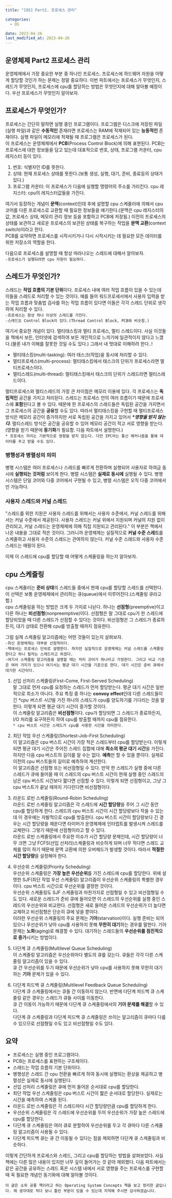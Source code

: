 ```yaml
---
title: "[OS] Part2. 프로세스 관리"

categories:
  - OS

date: 2023-04-26
last_modified_at: 2023-04-26
---
```


## 운영체제 Part2 프로세스 관리  
운영체제에서 가장 중요한 부분 중 하나인 프로세스. 프로세스에 하드웨어 자원을 어떻게 할당할 것인가 하는 문제는 정말 중요하다. 이번 파트에서는 프로세스가 무엇인지, 스레드가 무엇인지, 프로세스에 cpu를 할당하는 방법은 무엇인지에 대해 알아볼 예정이다. 우선 프로세스가 무엇인지 알아보자.

## 프로세스가 무엇인가?  
프로세스는 간단히 말하면 실행 중인 프로그램이다. 프로그램은 디스크에 저장된 파일(실행 파일)과 같은 **수동적인** 존재라면 프로세스는 RAM에 적재되어 있는 **능동적인** 존재이다. 실행 파일이 메모리에 적재될 때 프로그램은 프로세스가 된다.  
이 프로세스는 운영체제에서 **PCB**(Process Control Block)에 의해 표현된다. PCB는 프로세스에 대한 정보들을 담고 있는데 대표적으로 번호, 상태, 프로그램 카운터, cpu 레지스터 등이 있다.  
1. 번호: 식별자인 ID를 뜻한다.
2. 상태: 현재 프로세스 상태를 뜻한다.(보통 생성, 실행, 대기, 준비, 종료등의 상태가 있다.)
3. 프로그램 카운터: 이 프로세스가 다음에 실행할 명령어의 주소를 가리킨다.
cpu 레지스터: cpu의 레지스터값들을 가진다.  

여기서 등장하는 개념이 **문맥**(context)인데 후에 설명할 cpu 스케줄러에 의해서 cpu 코어를 다른 프로세스로 교환할 때 필요한 정보들을 얘기한다.(문맥은 cpu 레지스터의 값, 프로세스 상태, 메모리 관리 정보 등을 포함하고 PCB에 저장됨.) 이전의 프로세스의 상태를 보관하고 새로운 프로세스의 보관된 상태를 복구하는 작업을 **문맥 교환**(context switch)이라고 한다.  
PCB를 요약하면 프로세스를 시작시키거나 다시 시작시키는 데 필요한 모든 데이터를 위한 저장소의 역할을 한다.  

다음으로 프로세스를 설명할 때 항상 따라나오는 스레드에 대해서 알아보자.  
`-프로세스가 실행되려면 cpu 자원이 필요하다.`  

## 스레드가 무엇인가?  
스레드는 **작업 흐름의 기본 단위**이다. 프로세스 내에 여러 작업 흐름이 있을 수 있는데 이들을 스레드로 처리할 수 있는 것이다. 예를 들어 워드프로세서에서 사용자 입력을 받는 작업 흐름과 맞춤법 검사를 하는 작업 흐름이 있다면 이들은 각각 스레드 단위로 생각하여 처리할 수 있다.  
`-프로세스는 항상 하나 이상의 스레드를 가진다.`  
`-스레드도 Control Block이 있다.(Thread Control Block, PCB와 비슷함.)`  

여기서 중요한 개념이 있다. 멀티태스킹과 멀티 프로세스, 멀티 스레드이다. 사실 이것들을 책에서 보든, 인터넷에 검색하여 보든 개인적으로 느끼기에 일관적이지 않다고 느꼈다.(물론 내가 이해를 잘못한 것일 수도 있다.) 그래서 내 멋대로 이해하려 한다..!  
+ 멀티태스킹(multi-tasking): 여러 태스크(작업)을 동시에 처리할 수 있다.  
+ 멀티프로세스(multi-process): 멀티태스킹에서 태스크의 단위가 프로세스라면 멀티프로세스이다.  
+ 멀티스레드(multi-thread): 멀티태스킹에서 태스크의 단위가 스레드라면 멀티스레드이다.  

멀티프로세스와 멀티스레드의 가장 큰 차이점은 메모리 이용에 있다. 각 프로세스는 **독립적인** 공간을 가지고 처리된다. 스레드는 프로세스 안의 여러 흐름이기 때문에 프로세스에 **포함**된다고 볼 수 있다. 때문에 한 프로세스의 스레드들은 독립된 공간을 가지면서 그 프로세스의 공간을 **공유**할 수도 있다. 따라서 멀티태스킹을 구현할 때 멀티프로세스 방식은 메모리 공간이 증가하지만 서로 독립된 공간을 가지고 있어서 ***\*영향을 받지 않는다.*** 멀티스레드 방식은 공간을 공유할 수 있어 메모리 공간이 적고 서로 영향을 받는다.(영향을 받기 때문에 **동기화**가 필요함. 다음 파트에서 설명한다.)  
`* 프로세스 끼리는 기본적으로 영향을 받지 않는다. 다만 IPC라는 통신 메커니즘을 통해 데이터를 주고 받을 수도 있다.`  

### 병행성과 병렬성의 의미  
병행 시스템은 여러 프로세스나 스레드를 빠르게 전환하며 실행되어 사용자로 하여금 동시에 **실행되는 것처럼** 보이게 한다. 병렬 시스템은 **실제로 동시에** 실행될 수 있다. 병행 시스템은 단일 코어와 다중 코어에서 구현될 수 있고, 병렬 시스템은 오직 다중 코어에서만 가능하다.  
### 사용자 스레드와 커널 스레드  
"스레드를 위한 지원은 사용자 스레드를 위해서는 사용자 수준에서, 커널 스레드를 위해서는 커널 수준에서 제공된다. 사용자 스레드는 커널 위에서 지원되며 커널의 지원 없이 관리되고, 커널 스레드는 운영체제에 의해 직접 지원되고 관리된다." 이 부분은 책에서 나온 내용을 그대로 적은 것이다. 그러니까 운영체제는 실질적으로 **커널 수준 스레드**를 스케줄하고 사용자 수준의 스레드는 관여하지 않는다. 커널 수준 스레드와 사용자 수준 스레드는 매핑이 된다.  

이제 이 스레드에 cpu를 할당할 때 어떻게 스케줄링을 하는지 알아보자.  

## cpu 스케줄링  
cpu 스케줄러는 **준비 상태**의 스레드들 중에서 현재 cpu를 할당할 스레드를 선택한다. 이 선택은 보통 운영체제에서 관리하는 큐(queue)에서 이루어진다.(스케줄링 큐라고 함.)  
cpu 스케줄링을 하는 방법은 크게 두 가지로 나뉜다. 하나는 **선점형**(preemptive)이고 다른 하나는 **비선점형**(nonpreemptive)이다. 선점형은 말 그대로 cpu가 한 스레드에 할당되었을 때 다른 스레드가 선점할 수 있다는 것이다. 비선점형은 그 스레드가 종료하든지, 대기 상태로 전환해 cpu를 방출할 때까지 점유한다.  

그럼 실제 스케줄링 알고리즘에는 어떤 것들이 있는지 살펴보자.  
`-최신 운영체제는 대부분 선점적이다.`  
`-책에서는 프로세스 단위로 설명한다. 하지만 실질적으로 운영체제는 커널 스레드를 스케줄링한다고 하니 필자는 스레드라고 하겠다.`  
`-여기서 스케줄링 알고리즘을 설명할 때는 처리 코어가 하나라고 가정한다. 그리고 비교 기준은 여러 가지가 있으나 여기서는 평균 대기 시간을 기준으로 한다. 대기 시간은 준비 큐에서 대기한 시간이다.`  

1. 선입 선처리 스케줄링(First-Come, First-Served Scheduling)  
말 그대로 먼저 cpu를 요청하는 스레드가 먼저 할당받는다. 평균 대기 시간은 일반적으로 최소가 아니다. 주요 특징 중 하나는 **convoy effect**인데 다른 스레드들이 긴 *\*cpu 버스트 시간*을 가진 하나의 스레드가 cpu를 양도하기를 기다리는 것을 말한다. 이렇게 되면 평균 대기 시간이 증가할 것이다.  
이 스케줄링 알고리즘은 **비선점형**이다. cpu가 할당되면 그 스레드가 종료하든지, I/O 처리를 요구하든지 하여 cpu를 방출할 때까지 cpu를 점유한다.  
`* cpu 버스트 시간은 스레드가 cpu를 사용한 시간을 의미한다.`

2. 최단 작업 우선 스케줄링(Shortest-Job-First Scheduling)  
이 알고리즘은 cpu 버스트 시간이 가장 적은 스레드부터 cpu를 할당받는다. 이렇게 되면 평균 대기 시간은 주어진 스레드 집합에 대해 **최소의 평균 대기 시간**을 가진다. 하지만 다음 cpu 버스트의 길이를 알 수는 없다. **예측**만 할 수 있을 뿐이다. 실제로 이전의 cpu 버스트들의 길이로 예측하여 계산한다.  
이 알고리즘은 선점형 또는 비선점형일 수 있다. 만약 한 스레드가 실행 중에 다른 스레드가 큐에 들어올 때 이 스레드의 cpu 버스트 시간이 현재 실행 중인 스레드의 남은 cpu 버스트 시간보다 짧다면 선점할 수 있다. 이렇게 되면 선점형이고, 그냥 그 cpu 버스트가 끝날 때까지 기다린다면 비선점형이다.  

3. 라운드 로빈 스케줄링(Round-Robin Scheduling)  
라운드 로빈 스케줄링 알고리즘은 각 스레드에 **시간 할당량**을 주어 그 시간 동안 cpu를 할당하게 한다. 스레드의 cpu 버스트 시간이 시간 할당량보다 작을 수 있는데 이 경우에는 자발적으로 cpu를 방출한다. cpu 버스트 시간이 할당량보다 긴 경우는 시간 할당량을 채운다면 타이머가 운영체제에 인터럽트를 발생시켜 스레드를 교체한다. 그렇기 때문에 선점형이라고 할 수 있다.  
라운드 로빈 스케줄링에서 주요한 이슈가 시간 할당량 문제인데, 시간 할당량이 너무 크면 그냥 FCFS(선입 선처리)스케줄링과 비슷하게 되며 너무 적다면 스레드 교체를 많이 하기 때문에 문맥 교환에 의한 오버헤드가 발생할 것이다. 따라서 **적절한 시간 할당량**을 설정해야 한다.  

4. 우선순위 스케줄링(Priority Scheduling)  
우선순위 스케줄링은 **가장 높은 우선순위**를 가진 스레드에 cpu를 할당한다. 위에 설명한 SJF(최단 작업 우선 스케줄링) 알고리즘이 우선순위 스케줄링의 특별한 경우이다. cpu 버스트 시간으로 우선순위를 결정한 것이다.  
우선순위 스케줄링도 SJF 스케줄링과 마찬가지로 선점형일 수 있고 비선점형일 수도 있다. 새로운 스레드가 준비 큐에 들어오면 이 스레드의 우선순위를 실행 중인 스레드의 우선순위와 비교한다. 선점형은 새로 들어온 스레드의 우선순위가 더 높다면 교체하고 비선점형은 단순히 큐에 넣을 뿐이다.  
이러한 우선순위 스케줄링의 주요 문제는 **기아**(starvation)이다. 실행 준비는 되어 있으나 우선순위가 낮아 cpu를 사용하지 못해 **무한히 대기**하는 경우를 말한다. 기아 문제는 **노화**(aging)로 해결할 수 있다. 대기하는 스레드들의 **우선순위를 점진적으로 증가**시키는 방법이다.  

5. 다단계 큐 스케줄링(Multilevel Queue Scheduling)  
이 스케줄링 알고리즘은 우선순위마다 별도의 큐를 갖는다. 큐들은 각각 다른 스케줄링 알고리즘이 있을 수 있다.  
큐 간 우선순위를 두기 때문에 우선순위가 낮아 cpu를 사용하지 못해 무한히 대기하는 **기아** 문제가 있을 수 있다.

6. 다단계 피드백 큐 스케줄링(Multilevel Feedback Queue Scheduling)  
다단계 큐 스케줄링에서는 큐들 간 이동하지 않는다. 반면에 다단계 피드백 큐 스케줄링 같은 경우는 스레드가 큐들 사이를 이동한다.  
큐 간 이동이 가능하기 때문에 다단계 큐 스케줄링에서의 **기아 문제를 해결**할 수 있다.  
다단계 큐 스케줄링과 다단계 피드백 큐 스케줄링은 쓰이는 알고리즘이 큐마다 다를 수 있으므로 선점형일 수도 있고 비선점형일 수도 있다.  

## 요약  
+ 프로세스는 실행 중인 프로그램이다.
+ PCB는 프로세스를 표현하는 구조체이다.
+ 스레드는 작업 흐름의 기본 단위이다.
+ 병행성은 스레드 간 cpu 전환을 빠르게 하여 동시에 실행되는 환상을 제공하고 병렬성은 실제로 동시에 실행된다.
+ 선입 선처리 스케줄링은 큐에 먼저 들어온 순서대로 cpu를 할당한다.
+ 최단 작업 우선 스케줄링은 cpu 버스트 시간이 짧은 순서대로 할당한다. 실제로는 시간을 예측하여 스케줄 된다.
+ 라운드 로빈 스케줄링은 각 스레드마다 시간 할당량만큼 cpu를 할당하게 한다.
+ 우선순위 스케줄링은 각 스레드에 우선순위를 두어 우선순위가 가장 높은 스레드에 cpu를 할당한다.
+ 다단계 큐 스케줄링은 여러 큐로 분할하여 우선순위를 두고 각 큐마다 다른 스케줄링 알고리즘이 사용될 수 있다.
+ 다단계 피드백 큐는 큐 간 이동될 수 있다는 점을 제외하면 다단계 큐 스케줄링과 비슷하다.  

이렇게 간단하게 프로세스와 스레드, 그리고 cpu를 할당하는 방법을 살펴보았다. 사실 책에는 다른 많은 내용이 있지만 너무 깊이 들어가는 것 같아 제외했다. 다음 파트에서는 같은 공간을 공유하는 스레드 혹은 시스템 내에서 서로 영향을 주는 프로세스를 구현할 때 꼭 필요한 개념인 동기화에 대해 알아볼 것이다.  

`이 글은 소위 공룡 책이라고 하는 Operating System Concepts 책을 보고 정리한 글입니다. 제 생각대로 적다 보니 틀린 부분이 있을 수 있는데 지적해 주시면 감사하겠습니다.`